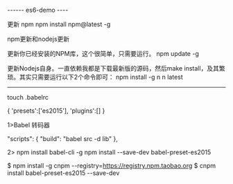------ es6-demo ----

更新 npm
npm install npm@latest -g

npm更新和nodejs更新

更新你已经安装的NPM库，这个很简单，只需要运行。
npm update -g

更新Nodejs自身。一直依赖我都是下载最新版的源码，然后make install，及其繁琐。其实只需要运行以下2个命令即可：
npm install -g n
n latest

------
touch .babelrc

{
    'presets':['es2015'],
    'plugins':[]
}

1>Babel 转码器

 "scripts": {
    "build": "babel src -d lib"
  },


  2>
  npm install babel-cli -g
  npm install --save-dev babel-preset-es2015



  $ npm install -g cnpm --registry=https://registry.npm.taobao.org
  $ cnpm install babel-preset-es2015 --save-dev